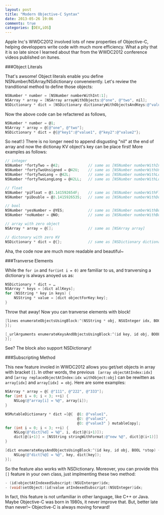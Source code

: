 ```yaml
---
layout: post
title: "Modern Objective-C Syntax"
date: 2013-05-26 19:06
comments: true
categories: [DEV,iOS]
---
```


Apple Inc's WWDC2012 involved lots of new properties of Objective-C, helping developpers write code with much more efficiency. What a pity that it is so late since I learned about thar from the WWDC2012 conference videos published on itunes.

###Object Literals

That's awsome! Object literals enable you define NSNumber/NSArray/NSdictionary conveneiently. Let's review the tranditional method to define those objects:

``` objectivec
NSNumber * number = [NSNumber numberWithInt:1];
NSArray * array = [NSArray arrayWithObjects:@"one", @"two", nil];
NSDictionary * dict = [NSDictionary dictionaryWithObjectsAndKeys:@"value1", @"key1", @"value2", @"key2", nil];
```

Now the above code can be refactered as follows, 

``` objectivec
NSNumber * number = @1;
NSArray * array = @[@"one", @"two"];
NSDictionary * dict = @{@"key1":@"value1", @"key2":@"value2"};
```
So neat!:) There is no longer need to append disgusting "nil" at the end of array and now the dictionay KV object's key can be place first! More examples as follows:

``` objectivec
// integer
NSNumber *fortyTwo = @42;             // same as [NSNumber numberWithInt:42]
NSNumber *fortyTwoUnsigned = @42U;    // same as [NSNumber numberWithUnsignedInt:42U]
NSNumber *fortyTwoLong = @42L;        // same as [NSNumber numberWithLong:42L]
NSNumber *fortyTwoLongLong = @42LL;   // same as [NSNumber numberWithLongLong:42LL]

// float
NSNumber *piFloat = @3.141592654F;    // same as [NSNumber numberWithFloat:3.141592654F]
NSNumber *piDouble = @3.1415926535;   // same as [NSNumber numberWithDouble:3.1415926535]

// bool
NSNumber *yesNumber = @YES;           // same as [NSNumber numberWithBool:YES]
NSNumber *noNumber = @NO;             // same as [NSNumber numberWithBool:NO]

// array with zero object
NSArray * array = @[];                // same as [NSArray array]

// dictonary with zero KV
NSDictionary * dict = @{};            // same as [NSDictionary dictionary]
```
Aha, the code now are much more readable and beautiful~

###Tranverse Elements

While the ```for in``` and ```for(int i = 0)``` are familiar to us, and tranversing a dictionary is always anoyed us as:

``` objectivec
NSDictionary * dict = …
NSArray * keys = [dict allKeys];
for (NSString * key in keys) {
    NSString * value = [dict objectForKey:key];
}
```

Throw that away! Now you can tranverse elements with block!

``` objectivec
[lines enumerateObjectsUsingBlock:^(NSString * obj, NSUInteger idx, BOOL *stop) {
}];

[_urlArguments enumerateKeysAndObjectsUsingBlock:^(id key, id obj, BOOL *stop) {
}];
```
See? The block also support NSDictionary!

###Subscripting Method

This new feature involed in WWDC2012 allows you get/set objects in array with bracket ```[]```. In other words, the previous ``` [array objectAtIndex:idx]``` and ```[array replaceObjectAtIndex:idx withObject:obj]``` can be rewitten as ```array[idx]``` and ```array[idx] = obj```. Here are some examples:

``` objectivec
NSArray * array = @[ @"111", @"222", @"333"];
for (int i = 0; i < 3; ++i) {
    NSLog(@"array[i] = %@", array[i]);
}

NSMutableDictionary * dict =[@{  @1: @"value1",
                                 @2: @"value2",
                                 @3: @"value3" } mutableCopy];
for (int i = 0; i < 3; ++i) {
    NSLog(@"dict[%d] = %@", i, dict[@(i+1)]);
    dict[@(i+1)] = [NSString stringWithFormat:@"new %@", dict[@(i+1)]];
}

[dict enumerateKeysAndObjectsUsingBlock:^(id key, id obj, BOOL *stop) {
    NSLog(@"dict[%@] = %@", key, dict[key]);
}];
```

So the feature also works with NSDictionary. Moreover, you can provide this ```[]``` feature in your own class, just implmenting these two method:

``` objectivec
- (id)objectAtIndexedSubscript:(NSUInterger)idx;
- (void)setObject:(id)value atIndexedSubscript:(NSUInteger)idx;
```

In fact, this feature is not unfamiliar in other language, like C++ or Java. Maybe Objective-C was born in 1980s, it never improve that.
But, better late than never!~ Objective-C is always moving forward!
